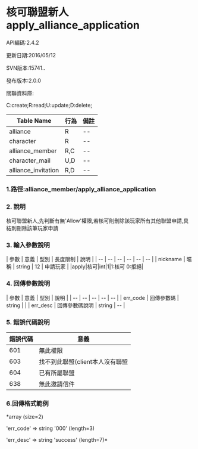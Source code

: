 

# 核可聯盟新人 apply_alliance_application
API編碼:2.4.2

> 



更新日期:2016/05/12

> 

SVN版本:15741..

> 

發布版本:2.0.0

關聯資料庫:

C:create;R:read;U:update;D:delete;

|Table Name|行為|備註|
|--|--|--|
|alliance|R|--|
|character|R|--|
|alliance_member|R,C|--|
|character_mail|U,D|--|
|alliance_invitation|R,D|--|

### 1.路徑:alliance_member/apply_alliance_application

### 2. 說明

核可聯盟新人,先判斷有無'Allow'權限,若核可則刪除該玩家所有其他聯盟申請,具結則刪除該筆玩家申請

### 3. 輸入參數說明


| 參數 | 意義 | 型別 | 長度限制 | 說明 |
| -- | -- | -- | -- | -- | -- |
| nickname | 暱稱 | string | 12 | 申請玩家 |
|apply|核可|int|1|1:核可 0:拒絕|


### 4. 回傳參數說明
| 參數 | 意義 | 型別 | 說明 |
| -- | -- | -- | -- | -- |
| err_code | 回傳參數碼 | string |  |
| err_desc | 回傳參數碼說明 | string | -- |


### 5. 錯誤代碼說明
|錯誤代碼|意義|
|--|--|
|601|無此權限|
|603|找不到此聯盟(client本人沒有聯盟|
|604|已有所屬聯盟|
|638|無此邀請信件|

### 6.回傳格式範例

*array (size=2)
> 


  'err_code' => string '000' (length=3)
> 


  'err_desc' => string 'success' (length=7)*



